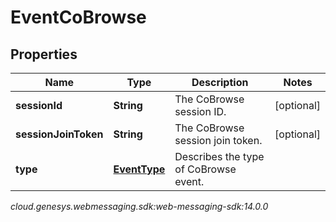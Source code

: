 # EventCoBrowse


## Properties

| Name | Type | Description | Notes |
| ------------ | ------------- | ------------- | ------------- |
| **sessionId** | **String** | The CoBrowse session ID. |  [optional] |
| **sessionJoinToken** | **String** | The CoBrowse session join token. |  [optional] |
| **type** | [**EventType**](EventType) | Describes the type of CoBrowse event. |  |




_cloud.genesys.webmessaging.sdk:web-messaging-sdk:14.0.0_
